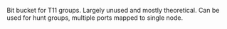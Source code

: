 Bit bucket for T11 groups. Largely unused and mostly theoretical. Can be used for hunt groups, multiple ports mapped to single node. 